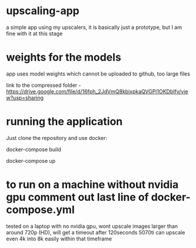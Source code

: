 # upscaling-app

a simple app using my upscalers, it is basically just a prototype, but I am fine with it at this stage

# weights for the models

app uses model weights which cannot be uploaded to github, too large files

link to the compressed folder - https://drive.google.com/file/d/16fph_2JdVmQ8kbixpkaQVGPi1OKDbIfv/view?usp=sharing

# running the application

Just clone the repository and use docker:

docker-compose build

docker-compose up

# to run on a machine without nvidia gpu comment out last line of docker-compose.yml

tested on a laptop with no nvidia gpu, wont upscale images larger than around 720p (HD), will get a timeout after 120seconds
5070ti can upscale even 4k into 8k easily within that timeframe
